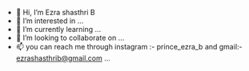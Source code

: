 - 👋 Hi, I’m Ezra shasthri B
- 👀 I’m interested in ...
- 🌱 I’m currently learning ...
- 💞️ I’m looking to collaborate on ...
- 📫 you can reach me through instagram :- prince_ezra_b and gmail:- ezrashasthrib@gmail.com ...

<!---
ezrashasthrib/ezrashasthrib is a ✨ special ✨ repository because its `README.md` (this file) appears on your GitHub profile.
You can click the Preview link to take a look at your changes.
--->
